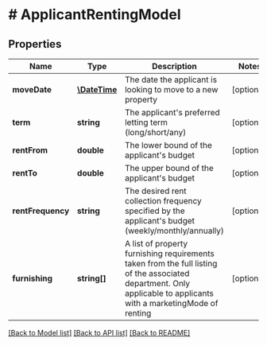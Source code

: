# # ApplicantRentingModel

## Properties

Name | Type | Description | Notes
------------ | ------------- | ------------- | -------------
**moveDate** | [**\DateTime**](\DateTime.md) | The date the applicant is looking to move to a new property | [optional]
**term** | **string** | The applicant&#39;s preferred letting term (long/short/any) | [optional]
**rentFrom** | **double** | The lower bound of the applicant&#39;s budget | [optional]
**rentTo** | **double** | The upper bound of the applicant&#39;s budget | [optional]
**rentFrequency** | **string** | The desired rent collection frequency specified by the applicant&#39;s budget (weekly/monthly/annually) | [optional]
**furnishing** | **string[]** | A list of property furnishing requirements taken from the full listing of the associated department. Only applicable to applicants with a marketingMode of renting | [optional]

[[Back to Model list]](../../README.md#models) [[Back to API list]](../../README.md#endpoints) [[Back to README]](../../README.md)
